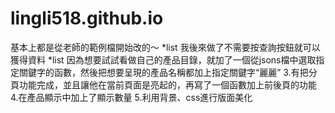 # lingli518.github.io
基本上都是從老師的範例檔開始改的～
*list 我後來做了不需要按查詢按鈕就可以獲得資料
*list 因為想要試試看做自己的產品目錄，就加了一個從jsons檔中選取指定關鍵字的函數，然後把想要呈現的產品名稱都加上指定關鍵字“麗麗”
3.有把分頁功能完成，並且讓他在當前頁面是亮起的，再寫了一個函數加上前後頁的功能
4.在產品顯示中加上了顯示數量
5.利用背景、css進行版面美化
